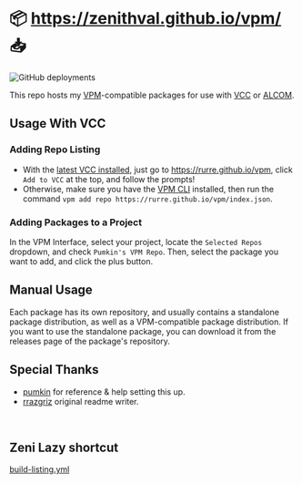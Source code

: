 # 📦 https://zenithval.github.io/vpm/ 📥

![GitHub deployments](https://img.shields.io/github/actions/workflow/status/ZenithVal/vpm/build-listing.yml?label=Build%20Package%20Listing)

This repo hosts my [VPM](https://vcc.docs.vrchat.com/vpm/)-compatible packages for use with [VCC](https://vcc.docs.vrchat.com/) or [ALCOM](https://vrc-get.anatawa12.com/alcom/).

## Usage With VCC
### Adding Repo Listing
- With the [latest VCC installed](https://vrchat.com/download/vcc), just go to https://rurre.github.io/vpm, click `Add to VCC` at the top, and follow the prompts!
- Otherwise, make sure you have the [VPM CLI](https://vcc.docs.vrchat.com/vpm/cli) installed, then run the command `vpm add repo https://rurre.github.io/vpm/index.json`.

### Adding Packages to a Project

In the VPM Interface, select your project, locate the `Selected Repos` dropdown, and check `Pumkin's VPM Repo`. Then, select the package you want to add, and click the plus button.

## Manual Usage

Each package has its own repository, and usually contains a standalone package distribution, as well as a VPM-compatible package distribution. If you want to use the standalone package, you can download it from the releases page of the package's repository.

## Special Thanks
- [pumkin](https://github.com/rurre) for reference & help setting this up. 
- [rrazgriz](https://github.com/rrazgriz/raz-vpm) original readme writer.

<br>

## Zeni Lazy shortcut
[build-listing.yml](.github/workflows/build-listing.yml)